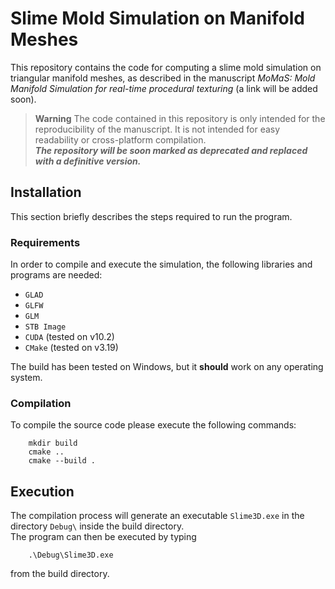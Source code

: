# Slime Mold Simulation on Manifold Meshes

This repository contains the code for computing a slime mold simulation on triangular manifold meshes, as described in the manuscript *MoMaS: Mold Manifold Simulation for real-time procedural texturing* (a link will be added soon).  

> **Warning**
> The code contained in this repository is only intended for the reproducibility of the manuscript. It is not intended for easy readability or cross-platform compilation.  
> _**The repository will be soon marked as deprecated and replaced with a definitive version.**_


## Installation

This section briefly describes the steps required to run the program.

### Requirements
In order to compile and execute the simulation, the following libraries and programs are needed:
 - `GLAD`
 - `GLFW`
 - `GLM`
 - `STB Image`
 - `CUDA` (tested on v10.2)
 - `CMake` (tested on v3.19)

The build has been tested on Windows, but it **should** work on any operating system.


### Compilation
To compile the source code please execute the following commands:
```
    mkdir build
    cmake ..
    cmake --build .
```


## Execution
The compilation process will generate an executable `Slime3D.exe` in the directory `Debug\` inside the build directory.  
The program can then be executed by typing
```
    .\Debug\Slime3D.exe
```
from the build directory.
